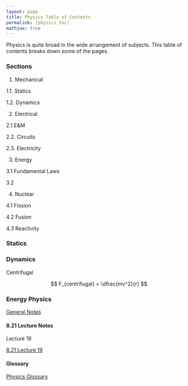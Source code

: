 ```yaml
---
layout: page
title: Physics Table of Contents
permalink: /physics_toc/
mathjax: true
---
```


Physics is quite broad in the wide arrangement of subjects. 
This table of contents breaks down some of the pages.

### Sections
1. Mechanical

1.1. Statics

1.2. Dynamics

2. Electrical

2.1 E&M

2.2. Circuits

2.3. Electricity

3. Energy

3.1 Fundamental Laws

3.2 

4. Nuclear 

4.1 Fission

4.2 Fusion 

4.3 Reactivity

### Statics

### Dynamics

Centrifugal

$$
 F_{centrifugal} = \dfrac{mv^2}{r}
$$

### Energy Physics

<a href="/energyphysics/">General Notes</a>


#### 8.21 Lecture Notes

Lecture 19

<a href="/821L19/">8.21 Lecture 19</a>

#### Glossary

<a href="/physicsglossary/"> Physics Glossary </a>
